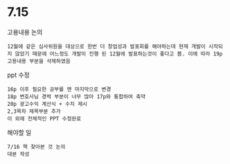 # 7.15

고용내용 논의
```
12월에 같은 심사위원을 대상으로 한번 더 창업성과 발표회를 해야하는데 현재 개발이 시작되지 않았기 때문에 어느정도 개발이 진행 된 12월에 발표하는것이 좋다고 봄. 이에 따라 19p 고용내용 부분을 삭제하였음
```
ppt 수정
```
16p 이후 필요한 공부를 맨 마지막으로 변경
18p 변호사님 경력 부분이 너무 많아 17p와 통합하여 축약
20p 광고수익 계산식 + 수치 제시
2,3목차 제목부분 추가
이 외에 전체적인 PPT 수정완료
```
해야할 일
```
7/16 책 찾아본 것 논의
대본 작성
```
